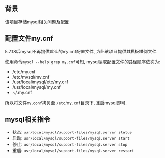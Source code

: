 ## 背景

该项目存储mysql相关问题及配置

## 配置文件my.cnf

5.7.18后mysql不再提供默认的my.cnf配置文件, 为此该项目提供其模板样例文件

使用命令`mysql --help|grep my.cnf`可知, mysql读取配置文件的路径顺序依次为: 

* /etc/my.cnf
* /etc/mysql/my.cnf
* /usr/local/mysql/etc/my.cnf
* /usr/local/mysql/my.cnf
* ~/.my.cnf 

所以将文件`my.conf`拷贝至 `/etc/my.cnf`目录下, 重启mysql即可.

## mysql相关指令

* 状态: `usr/local/mysql/support-files/mysql.server status`
* 启动: `usr/local/mysql/support-files/mysql.server start`
* 停止: `usr/local/mysql/support-files/mysql.server stop`
* 重启: `usr/local/mysql/support-files/mysql.server restart`
